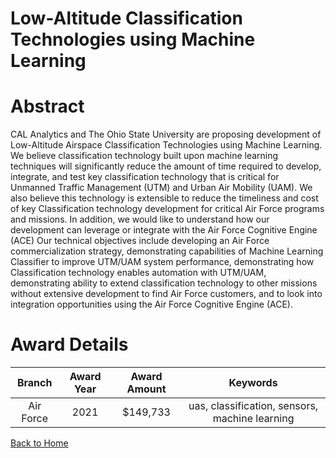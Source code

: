 
Low-Altitude Classification Technologies using Machine Learning
===============================================================

# Abstract


CAL Analytics and The Ohio State University are proposing development of Low-Altitude Airspace Classification Technologies using Machine Learning. We believe classification technology built upon machine learning techniques will significantly reduce the amount of time required to develop, integrate, and test key classification technology that is critical for Unmanned Traffic Management (UTM) and Urban Air Mobility (UAM). We also believe this technology is extensible to reduce the timeliness and cost of key Classification technology development for critical Air Force programs and missions. In addition, we would like to understand how our development can leverage or integrate with the Air Force Cognitive Engine (ACE) Our technical objectives include developing an Air Force commercialization strategy, demonstrating capabilities of Machine Learning Classifier to improve UTM/UAM system performance, demonstrating how Classification technology enables automation with UTM/UAM, demonstrating ability to extend classification technology to other missions without extensive development to find Air Force customers, and to look into integration opportunities using the Air Force Cognitive Engine (ACE).  

# Award Details

|Branch|Award Year|Award Amount|Keywords|
| :---: | :---: | :---: | :---: |
|Air Force|2021|$149,733|uas, classification, sensors, machine learning|
  
  


[Back to Home](https://github.com/chrischow/dod_sbir_awards/DJ/#1779)